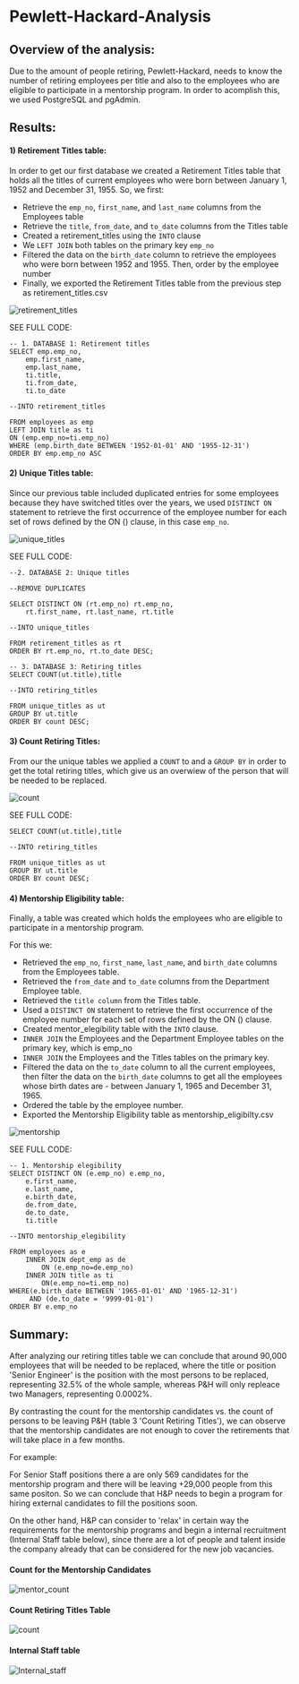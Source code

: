 # Pewlett-Hackard-Analysis

## Overview of the analysis:

Due to the amount of people retiring, Pewlett-Hackard, needs to know the number of retiring employees per title and also to the employees who are eligible to participate in a mentorship program. In order to acomplish this, we used PostgreSQL and pgAdmin.

## Results:

#### 1) Retirement Titles table:

In order to get our first database we created a Retirement Titles table that holds all the titles of current employees who were born between January 1, 1952 and December 31, 1955. So, we first:

- Retrieve the ```emp_no```, ```first_name```, and ```last_name``` columns from the Employees table
- Retrieve the ```title```, ```from_date```, and ```to_date``` columns from the Titles table
- Created a retirement_titles using the ```INTO``` clause
- We ```LEFT JOIN``` both tables on the primary key ```emp_no```
- Filtered the data on the ```birth_date``` column to retrieve the employees who were born between 1952 and 1955. Then, order by the employee number
- Finally, we exported the Retirement Titles table from the previous step as retirement_titles.csv 

![retirement_titles](https://user-images.githubusercontent.com/78564912/140099186-cea90dbd-9b23-40e5-923e-0e50eb2d95cf.png)

SEE FULL CODE:

```
-- 1. DATABASE 1: Retirement titles
SELECT emp.emp_no,
	emp.first_name,
	emp.last_name,
	ti.title,
	ti.from_date,
	ti.to_date

--INTO retirement_titles

FROM employees as emp
LEFT JOIN title as ti
ON (emp.emp_no=ti.emp_no)
WHERE (emp.birth_date BETWEEN '1952-01-01' AND '1955-12-31')
ORDER BY emp.emp_no ASC
```

#### 2) Unique Titles table:

Since our previous table included duplicated entries for some employees because they have switched titles over the years, we used ```DISTINCT ON``` statement to retrieve the first occurrence of the employee number for each set of rows defined by the ON () clause, in this case ```emp_no```.

![unique_titles](https://user-images.githubusercontent.com/78564912/140174484-84572939-0790-4c3f-9f14-2979e92ddbf2.png)

SEE FULL CODE:

```
--2. DATABASE 2: Unique titles

--REMOVE DUPLICATES

SELECT DISTINCT ON (rt.emp_no) rt.emp_no,
    rt.first_name, rt.last_name, rt.title

--INTO unique_titles

FROM retirement_titles as rt
ORDER BY rt.emp_no, rt.to_date DESC;

-- 3. DATABASE 3: Retiring titles
SELECT COUNT(ut.title),title

--INTO retiring_titles

FROM unique_titles as ut
GROUP BY ut.title
ORDER BY count DESC;

```

#### 3) Count Retiring Titles:

From our the unique tables we applied a ```COUNT``` to and a ```GROUP BY``` in order to get the total retiring titles, which give us an overwiew of the person that will be needed to be replaced.

![count](https://user-images.githubusercontent.com/78564912/140184223-0f7b9c51-14ac-425a-bff2-5406063734f3.png)

SEE FULL CODE:

```
SELECT COUNT(ut.title),title

--INTO retiring_titles

FROM unique_titles as ut
GROUP BY ut.title
ORDER BY count DESC;

```

#### 4) Mentorship Eligibility table:

Finally, a table was created which holds the employees who are eligible to participate in a mentorship program.

For this we:

- Retrieved the ```emp_no```, ```first_name```, ```last_name```, and ```birth_date``` columns from the Employees table.
- Retrieved the ```from_date``` and ```to_date``` columns from the Department Employee table.
- Retrieved the ```title column``` from the Titles table.
- Used a ```DISTINCT ON``` statement to retrieve the first occurrence of the employee number for each set of rows defined by the ON () clause.
- Created mentor_elegibility table with the ```INTO``` clause.
- ```INNER JOIN``` the Employees and the Department Employee tables on the primary key, which is emp_no 
- ```INNER JOIN``` the Employees and the Titles tables on the primary key.
- Filtered the data on the ```to_date``` column to all the current employees, then filter the data on the ```birth_date``` columns to get all the employees whose birth dates are - between January 1, 1965 and December 31, 1965.
- Ordered the table by the employee number.
- Exported the Mentorship Eligibility table as mentorship_eligibilty.csv

![mentorship](https://user-images.githubusercontent.com/78564912/140182236-a028b086-be14-445f-9fc8-5a7baa86012b.png)

SEE FULL CODE:

```
-- 1. Mentorship elegibility
SELECT DISTINCT ON (e.emp_no) e.emp_no,
	e.first_name,
	e.last_name, 
	e.birth_date,
	de.from_date,
	de.to_date,
	ti.title

--INTO mentorship_elegibility
	
FROM employees as e
	INNER JOIN dept_emp as de
		ON (e.emp_no=de.emp_no)
	INNER JOIN title as ti
		ON(e.emp_no=ti.emp_no)	
WHERE(e.birth_date BETWEEN '1965-01-01' AND '1965-12-31')
	 AND (de.to_date = '9999-01-01')
ORDER BY e.emp_no 
```

## Summary:

After analyzing our retiring titles table we can conclude that around 90,000 employees that will be needed to be replaced, where the title or position 'Senior Engineer' is the position with the most persons to be replaced, representing 32.5% of the whole sample, whereas P&H will only repleace two Managers, representing 0.0002%.

By contrasting the count for the mentorship candidates vs. the count of persons to be leaving P&H (table 3 'Count Retiring Titles'), we can observe that the mentorship candidates are not enough to cover the retirements that will take place in a few months.

For example: 

For Senior Staff positions there a are only 569 candidates for the mentorship program and there will be leaving +29,000 people from this same positon. So we can conclude that H&P needs to begin a program for hiring external candidates to fill the positions soon.

On the other hand, H&P can consider to 'relax' in certain way the requirements for the mentorship programs and begin a internal recruitment (Internal Staff table below), since there are a lot of people and talent inside the company already that can be considered for the new job vacancies.

#### Count for the Mentorship Candidates

![mentor_count](https://user-images.githubusercontent.com/78564912/140241134-46e542a2-8be9-43e2-85a4-7a7317e9f865.png)

#### Count Retiring Titles Table

![count](https://user-images.githubusercontent.com/78564912/140241403-855914bc-7a85-401e-9692-9a4cf3cb36af.png)

#### Internal Staff table

![Internal_staff](https://user-images.githubusercontent.com/78564912/140242132-ae1f9afc-4ce0-43a6-82e2-6337cd20cbe0.png)
